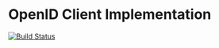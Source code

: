 # OpenID Client Implementation

[![Build Status](https://travis-ci.org/alextanhongpin/go-openid-client.svg?branch=master)](https://travis-ci.org/alextanhongpin/go-openid-client)